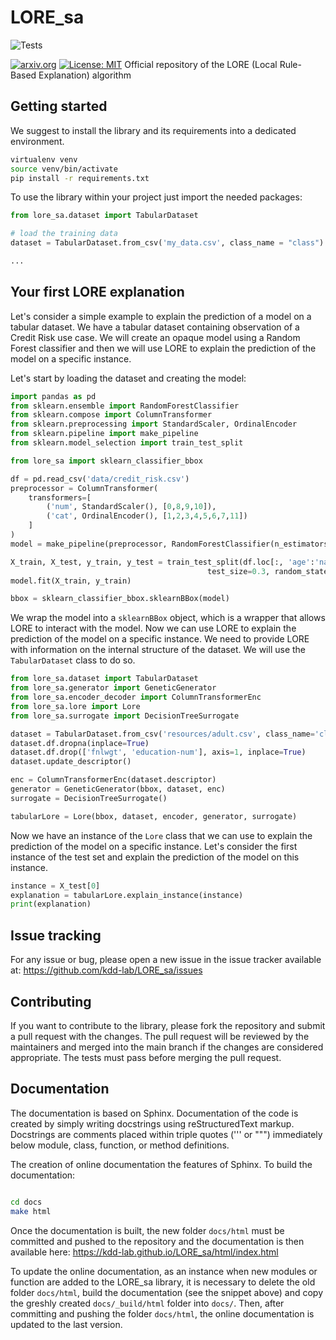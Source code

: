 
# LORE_sa
![Tests](https://github.com/valevalerio/LORE_sa/actions/workflows/test.yml/badge.svg)
<!---
"!|PyPi| "image:: https://img.shields.io/pypi/v/scikit-learn""
[//]: # "[![Open In Colab](https://colab.research.google.com/assets/colab-badge.svg)](https://colab.research.google.com/github/weiji14/deepbedmap/]"
[//]: # "LORE_Tutorial.ipynb"
-->
[![arxiv.org](http://img.shields.io/badge/cs.CV-arXiv%3A2207.02696-B31B1B.svg)](https://arxiv.org/abs/1805.10820)
[![License: MIT](https://img.shields.io/badge/License-MIT-yellow.svg)](https://opensource.org/licenses/MIT)
Official repository of the LORE (Local Rule-Based Explanation) algorithm 


## Getting started

We suggest to install the library and its requirements into a dedicated environment.
```bash
virtualenv venv
source venv/bin/activate
pip install -r requirements.txt 
```

To use the library within your project just import the needed packages:
```python
from lore_sa.dataset import TabularDataset

# load the training data
dataset = TabularDataset.from_csv('my_data.csv', class_name = "class")

...

```
## Your first LORE explanation
Let's consider a simple example to explain the prediction of a model on a tabular dataset. We have a tabular dataset
containing observation of a Credit Risk use case. We will create an opaque model using a Random Forest classifier and
then we will use LORE to explain the prediction of the model on a specific instance.

Let's start by loading the dataset and creating the model:
```python
import pandas as pd
from sklearn.ensemble import RandomForestClassifier
from sklearn.compose import ColumnTransformer
from sklearn.preprocessing import StandardScaler, OrdinalEncoder
from sklearn.pipeline import make_pipeline
from sklearn.model_selection import train_test_split

from lore_sa import sklearn_classifier_bbox

df = pd.read_csv('data/credit_risk.csv')
preprocessor = ColumnTransformer(
    transformers=[
        ('num', StandardScaler(), [0,8,9,10]),
        ('cat', OrdinalEncoder(), [1,2,3,4,5,6,7,11])
    ]
)
model = make_pipeline(preprocessor, RandomForestClassifier(n_estimators=100, random_state=42))

X_train, X_test, y_train, y_test = train_test_split(df.loc[:, 'age':'native-country'].values, df['class'].values,
                                            test_size=0.3, random_state=42, stratify=df['class'].values)
model.fit(X_train, y_train)

bbox = sklearn_classifier_bbox.sklearnBBox(model)
```

We wrap the model into a `sklearnBBox` object, which is a wrapper that allows LORE to interact with the model. 
Now we can use LORE to explain the prediction of the model on a specific instance. 
We need to provide LORE with information on the internal structure of the dataset. We will use the `TabularDataset` 
class to do so.
```python
from lore_sa.dataset import TabularDataset
from lore_sa.generator import GeneticGenerator
from lore_sa.encoder_decoder import ColumnTransformerEnc
from lore_sa.lore import Lore
from lore_sa.surrogate import DecisionTreeSurrogate

dataset = TabularDataset.from_csv('resources/adult.csv', class_name='class')
dataset.df.dropna(inplace=True)
dataset.df.drop(['fnlwgt', 'education-num'], axis=1, inplace=True)
dataset.update_descriptor()

enc = ColumnTransformerEnc(dataset.descriptor)
generator = GeneticGenerator(bbox, dataset, enc)
surrogate = DecisionTreeSurrogate()

tabularLore = Lore(bbox, dataset, encoder, generator, surrogate)
```
Now we have an instance of the `Lore` class that we can use to explain the prediction of the model on a specific instance.
Let's consider the first instance of the test set and explain the prediction of the model on this instance.
```python
instance = X_test[0]
explanation = tabularLore.explain_instance(instance)
print(explanation)
```

## Issue tracking
For any issue or bug, please open a new issue in the issue tracker available at: https://github.com/kdd-lab/LORE_sa/issues

## Contributing
If you want to contribute to the library, please fork the repository and submit a pull request with the changes. The pull request will be reviewed by the maintainers and merged into the main branch if the changes are considered appropriate.
The tests must pass before merging the pull request. 


## Documentation

The documentation is based on Sphinx. Documentation of the code is created by simply writing docstrings using reStructuredText markup. Docstrings are comments placed within triple quotes (''' or """) immediately below module, class, function, or method definitions.

The creation of online documentation the features of Sphinx. 
To build the documentation:  

```bash

cd docs
make html

```
Once the documentation is built, the new folder `docs/html` must be committed and pushed to the repository and the documentation is then available here: https://kdd-lab.github.io/LORE_sa/html/index.html

To update the online documentation, as an instance when new modules or function are added to the LORE_sa library, it is necessary to delete the old folder `docs/html`, build the documentation (see the snippet above)  and copy the greshly created `docs/_build/html` folder into `docs/`. Then, after committing and pushing the folder `docs/html`, the online documentation is updated to the last version.


